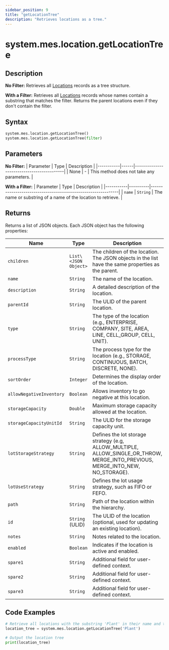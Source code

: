 ```yaml
---
sidebar_position: 9
title: "getLocationTree"
description: "Retrieves locations as a tree."
---
```


# system.mes.location.getLocationTree

## Description

**No Filter:** Retrieves all [Locations](../../data-model/location-model/location) records as a tree structure. 

**With a Filter:** Retrieves all [Locations](../../data-model/location-model/location) records whose names contain a substring that matches the filter. 
Returns the parent locations even if they don't contain the filter.

## Syntax
```python
system.mes.location.getLocationTree()
system.mes.location.getLocationTree(filter)
```

## Parameters

**No Filter:**
| Parameter | Type | Description                               |
|-----------|------|-------------------------------------------|
| None      | -    | This method does not take any parameters. |

**With a Filter:**
| Parameter | Type     | Description                                                  |
|-----------|----------|--------------------------------------------------------------|
| `name`    | `String` | The name or substring of a name of the location to retrieve. |

## Returns

Returns a list of JSON objects. Each JSON object has the following properties:

| Name                       | Type                 | Description                                                                                                                      |
|----------------------------|----------------------|----------------------------------------------------------------------------------------------------------------------------------|
| `children`                 | `List\<JSON Object>` | The children of the location. The JSON objects in the list have the same properties as the parent.                               |
| `name`                     | `String`             | The name of the location.                                                                                                        |
| `description`              | `String`             | A detailed description of the location.                                                                                          |
| `parentId`                 | `String`             | The ULID of the parent location.                                                                                                 |
| `type`                     | `String`             | The type of the location (e.g., ENTERPRISE, COMPANY, SITE, AREA, LINE, CELL_GROUP, CELL, UNIT).                                  |
| `processType`              | `String`             | The process type for the location (e.g., STORAGE, CONTINUOUS, BATCH, DISCRETE, NONE).                                            |
| `sortOrder`                | `Integer`            | Determines the display order of the location.                                                                                    |
| `allowNegativeInventory`   | `Boolean`            | Allows inventory to go negative at this location.                                                                                |
| `storageCapacity`          | `Double`             | Maximum storage capacity allowed at the location.                                                                                |
| `storageCapacityUnitId`    | `String`             | The ULID for the storage capacity unit.                                                                                          |
| `lotStorageStrategy`       | `String`             | Defines the lot storage strategy (e.g, ALLOW_MULTIPLE, ALLOW_SINGLE_OR_THROW, MERGE_INTO_PREVIOUS, MERGE_INTO_NEW, NO_STORAGE).  |
| `lotUseStrategy`           | `String`             | Defines the lot usage strategy, such as FIFO or FEFO.                                                                            |
| `path`                     | `String`             | Path of the location within the hierarchy.                                                                                       |
| `id`                       | `String` (ULID)      | The ULID of the location (optional, used for updating an existing location).                                                     |
| `notes`                    | `String`             | Notes related to the location.                                                                                                   |
| `enabled`                  | `Boolean`            | Indicates if the location is active and enabled.                                                                                 |
| `spare1`                   | `String`             | Additional field for user-defined context.                                                                                       |
| `spare2`                   | `String`             | Additional field for user-defined context.                                                                                       |
| `spare3`                   | `String`             | Additional field for user-defined context.                                                                                       |

## Code Examples

```python
# Retrieve all locations with the substring 'Plant' in their name and their parents
location_tree = system.mes.location.getLocationTree('Plant')

# Output the location tree
print(location_tree)
```